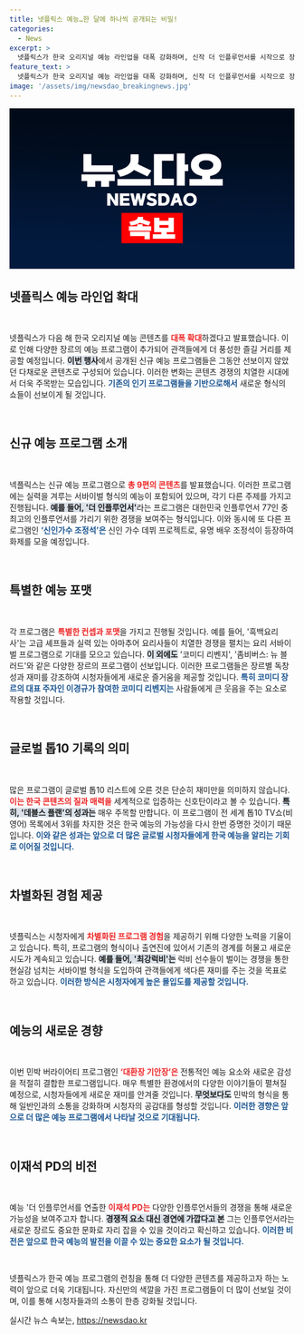 ```yaml
---
title: 넷플릭스 예능…한 달에 하나씩 공개되는 비밀!
categories:
  - News
excerpt: >
  넷플릭스가 한국 오리지널 예능 라인업을 대폭 강화하며, 신작 더 인플루언서를 시작으로 장르의 다양성을 극대화한다. 내년 솔로지옥 시즌4와 데블스 플랜2 등 기대작들이 줄줄이 공개 예정이다!
feature_text: >
  넷플릭스가 한국 오리지널 예능 라인업을 대폭 강화하며, 신작 더 인플루언서를 시작으로 장르의 다양성을 극대화한다. 내년 솔로지옥 시즌4와 데블스 플랜2 등 기대작들이 줄줄이 공개 예정이다!
image: '/assets/img/newsdao_breakingnews.jpg'
---
```


<p><img src="/assets/img/newsdao_breakingnews.jpg" alt="bookingtag 속보" /></p>

<h2 data-ke-size="size26">넷플릭스 예능 라인업 확대</h2>

<p data-ke-size="size16">&nbsp;</p>

<p>넷플릭스가 다음 해 한국 오리지널 예능 콘텐츠를 <b><span style="color: #ee2323;">대폭 확대</span></b>하겠다고 발표했습니다. 이로 인해 다양한 장르의 예능 프로그램이 추가되어 관객들에게 더 풍성한 즐길 거리를 제공할 예정입니다. <b><span style="background-color: #21538527;">이번 행사</span></b>에서 공개된 신규 예능 프로그램들은 그동안 선보이지 않았던 다채로운 콘텐츠로 구성되어 있습니다. 이러한 변화는 콘텐츠 경쟁의 치열한 시대에서 더욱 주목받는 모습입니다. <b><span style="color: #1a5490;">기존의 인기 프로그램들을 기반으로해서</span></b> 새로운 형식의 쇼들이 선보이게 될 것입니다.</p>

<p data-ke-size="size16">&nbsp;</p>

<h2 data-ke-size="size26">신규 예능 프로그램 소개</h2>

<p data-ke-size="size16">&nbsp;</p>

<p>넥플릭스는 신규 예능 프로그램으로 <b><span style="color: #ee2323;">총 9편의 콘텐츠</span></b>를 발표했습니다. 이러한 프로그램에는 실력을 겨루는 서바이벌 형식의 예능이 포함되어 있으며, 각기 다른 주제를 가지고 진행됩니다. <b><span style="background-color: #21538527;">예를 들어, '더 인플루언서'</span></b>라는 프로그램은 대한민국 인플루언서 77인 중 최고의 인플루언서를 가리기 위한 경쟁을 보여주는 형식입니다. 이와 동시에 또 다른 프로그램인 <b><span style="color: #1a5490;">‘신인가수 조정석’은</span></b> 신인 가수 데뷔 프로젝트로, 유명 배우 조정석이 등장하여 화제를 모을 예정입니다.</p>

<p data-ke-size="size16">&nbsp;</p>

<h2 data-ke-size="size26">특별한 예능 포맷</h2>

<p data-ke-size="size16">&nbsp;</p>

<p>각 프로그램은 <b><span style="color: #ee2323;">특별한 컨셉과 포맷</span></b>을 가지고 진행될 것입니다. 예를 들어, '흑백요리사'는 고급 셰프들과 실력 있는 아마추어 요리사들이 치열한 경쟁을 펼치는 요리 서바이벌 프로그램으로 기대를 모으고 있습니다. <b><span style="background-color: #21538527;">이 외에도</span></b> '코미디 리벤지', '좀비버스: 뉴 블러드'와 같은 다양한 장르의 프로그램이 선보입니다. 이러한 프로그램들은 장르별 독창성과 재미를 강조하여 시청자들에게 새로운 즐거움을 제공할 것입니다. <b><span style="color: #1a5490;">특히 코미디 장르의 대표 주자인 이경규가 참여한 코미디 리벤지는</span></b> 사람들에게 큰 웃음을 주는 요소로 작용할 것입니다.</p>

<p data-ke-size="size16">&nbsp;</p>

<h2 data-ke-size="size26">글로벌 톱10 기록의 의미</h2>

<p data-ke-size="size16">&nbsp;</p>

<p>많은 프로그램이 글로벌 톱10 리스트에 오른 것은 단순히 재미만을 의미하지 않습니다. <b><span style="color: #ee2323;">이는 한국 콘텐츠의 질과 매력을</span></b> 세계적으로 입증하는 신호탄이라고 볼 수 있습니다. <b><span style="background-color: #21538527;">특히, '데블스 플랜'의 성과는</span></b> 매우 주목할 만합니다. 이 프로그램이 전 세계 톱10 TV쇼(비영어) 목록에서 3위를 차지한 것은 한국 예능의 가능성을 다시 한번 증명한 것이기 때문입니다. <b><span style="color: #1a5490;">이와 같은 성과는 앞으로 더 많은 글로벌 시청자들에게 한국 예능을 알리는 기회로 이어질 것입니다.</span></b></p>

<p data-ke-size="size16">&nbsp;</p>

<h2 data-ke-size="size26">차별화된 경험 제공</h2>

<p data-ke-size="size16">&nbsp;</p>

<p>넷플릭스는 시청자에게 <b><span style="color: #ee2323;">차별화된 프로그램 경험</span></b>을 제공하기 위해 다양한 노력을 기울이고 있습니다. 특히, 프로그램의 형식이나 출연진에 있어서 기존의 경계를 허물고 새로운 시도가 계속되고 있습니다. <b><span style="background-color: #21538527;">예를 들어, '최강럭비'는</span></b> 럭비 선수들이 벌이는 경쟁을 통한 현실감 넘치는 서바이벌 형식을 도입하여 관객들에게 색다른 재미를 주는 것을 목표로 하고 있습니다. <b><span style="color: #1a5490;">이러한 방식은 시청자에게 높은 몰입도를 제공할 것입니다.</span></b></p>

<p data-ke-size="size16">&nbsp;</p>

<h2 data-ke-size="size26">예능의 새로운 경향</h2>

<p data-ke-size="size16">&nbsp;</p>

<p>이번 민박 버라이어티 프로그램인 <b><span style="color: #ee2323;">‘대환장 기안장’은</span></b> 전통적인 예능 요소와 새로운 감성을 적절히 결합한 프로그램입니다. 매우 특별한 환경에서의 다양한 이야기들이 펼쳐질 예정으로, 시청자들에게 새로운 재미를 안겨줄 것입니다. <b><span style="background-color: #21538527;">무엇보다도</span></b> 민박의 형식을 통해 일반인과의 소통을 강화하며 시청자의 공감대를 형성할 것입니다. <b><span style="color: #1a5490;">이러한 경향은 앞으로 더 많은 예능 프로그램에서 나타날 것으로 기대됩니다.</span></b></p>

<p data-ke-size="size16">&nbsp;</p>

<h2 data-ke-size="size26">이재석 PD의 비전</h2>

<p data-ke-size="size16">&nbsp;</p>

<p>예능 '더 인플루언서를 연출한 <b><span style="color: #ee2323;">이재석 PD는</span></b> 다양한 인플루언서들의 경쟁을 통해 새로운 가능성을 보여주고자 합니다. <b><span style="background-color: #21538527;">경쟁적 요소 대신 경연에 가깝다고 본</span></b> 그는 인플루언서라는 새로운 장르도 중요한 문화로 자리 잡을 수 있을 것이라고 확신하고 있습니다. <b><span style="color: #1a5490;">이러한 비전은 앞으로 한국 예능의 발전을 이끌 수 있는 중요한 요소가 될 것입니다.</span></b></p>

<p data-ke-size="size16">&nbsp;</p>

<p>넷플릭스가 한국 예능 프로그램의 런칭을 통해 더 다양한 콘텐츠를 제공하고자 하는 노력이 앞으로 더욱 기대됩니다. 자신만의 색깔을 가진 프로그램들이 더 많이 선보일 것이며, 이를 통해 시청자들과의 소통이 한층 강화될 것입니다.</p>
실시간 뉴스 속보는, <a href="https://newsdao.kr" rel="dofollow">https://newsdao.kr</a>


